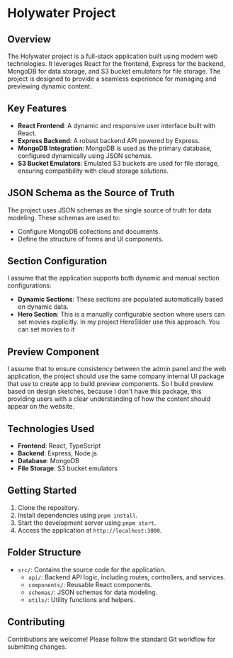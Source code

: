 # Holywater Project

## Overview
The Holywater project is a full-stack application built using modern web technologies. It leverages React for the frontend, Express for the backend, MongoDB for data storage, and S3 bucket emulators for file storage. The project is designed to provide a seamless experience for managing and previewing dynamic content.

## Key Features
- **React Frontend**: A dynamic and responsive user interface built with React.
- **Express Backend**: A robust backend API powered by Express.
- **MongoDB Integration**: MongoDB is used as the primary database, configured dynamically using JSON schemas.
- **S3 Bucket Emulators**: Emulated S3 buckets are used for file storage, ensuring compatibility with cloud storage solutions.

## JSON Schema as the Source of Truth
The project uses JSON schemas as the single source of truth for data modeling. These schemas are used to:
- Configure MongoDB collections and documents.
- Define the structure of forms and UI components.

## Section Configuration
I assume that the application supports both dynamic and manual section configurations:
- **Dynamic Sections**: These sections are populated automatically based on dynamic data.
- **Hero Section**: This is a manually configurable section where users can set movies explicitly. In my project HeroSlider use this approach. You can set movies to it

## Preview Component
I assume that to ensure consistency between the admin panel and the web application, the project should use the same company internal UI package that use to create app to build preview components. So I build preview based on design sketches, because I don't have this package, this providing users with a clear understanding of how the content should appear on the website.

## Technologies Used
- **Frontend**: React, TypeScript
- **Backend**: Express, Node.js
- **Database**: MongoDB
- **File Storage**: S3 bucket emulators

## Getting Started
1. Clone the repository.
2. Install dependencies using `pnpm install`.
3. Start the development server using `pnpm start`.
4. Access the application at `http://localhost:3000`.

## Folder Structure
- `src/`: Contains the source code for the application.
  - `api/`: Backend API logic, including routes, controllers, and services.
  - `components/`: Reusable React components.
  - `schemas/`: JSON schemas for data modeling.
  - `utils/`: Utility functions and helpers.

## Contributing
Contributions are welcome! Please follow the standard Git workflow for submitting changes.